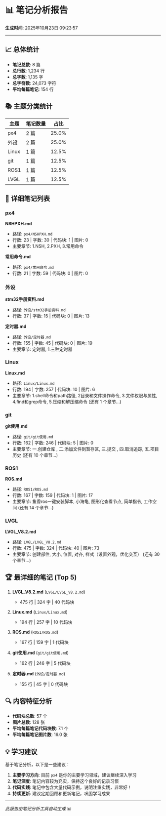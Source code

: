 # 📊 笔记分析报告

**生成时间**: 2025年10月23日 09:23:57

---

## 📈 总体统计

- **笔记总数**: 8 篇
- **总行数**: 1,234 行
- **总字数**: 1,135 字
- **总字符数**: 24,073 字符
- **平均每篇笔记**: 154 行

## 📚 主题分类统计

| 主题 | 笔记数量 | 占比 |
|------|---------|------|
| px4 | 2 篇 | 25.0% |
| 外设 | 2 篇 | 25.0% |
| Linux | 1 篇 | 12.5% |
| git | 1 篇 | 12.5% |
| ROS1 | 1 篇 | 12.5% |
| LVGL | 1 篇 | 12.5% |

## 📝 详细笔记列表

### px4

**NSHPXH.md**
- 路径: `px4/NSHPXH.md`
- 行数: 23 | 字数: 30 | 代码块: 1 | 图片: 0
- 主要章节: 1.NSH, 2.PXH, 3.常用命令

**常用命令.md**
- 路径: `px4/常用命令.md`
- 行数: 21 | 字数: 59 | 代码块: 0 | 图片: 0

### 外设

**stm32手册资料.md**
- 路径: `外设/stm32手册资料.md`
- 行数: 37 | 字数: 15 | 代码块: 0 | 图片: 13

**定时器.md**
- 路径: `外设/定时器.md`
- 行数: 155 | 字数: 45 | 代码块: 0 | 图片: 19
- 主要章节: 定时器, 1.三种定时器

### Linux

**Linux.md**
- 路径: `Linux/Linux.md`
- 行数: 194 | 字数: 257 | 代码块: 10 | 图片: 6
- 主要章节: 1.shell命令和path路径, 2目录和文件操作命令, 3.文件权限与属性, 4.find和grep命令, 5.压缩和解压缩命令
  (还有 1 个章节...)

### git

**git使用.md**
- 路径: `git/git使用.md`
- 行数: 162 | 字数: 246 | 代码块: 5 | 图片: 0
- 主要章节: 一.创建仓库	, 二.添加文件到暂存区, 三.提交	, 四.取消追踪, 五.项目历史
  (还有 10 个章节...)

### ROS1

**ROS.md**
- 路径: `ROS1/ROS.md`
- 行数: 167 | 字数: 159 | 代码块: 1 | 图片: 17
- 主要章节: 鱼香ros一键安装脚本, 小海龟, 图形化查看节点, 简单指令, 工作空间
  (还有 14 个章节...)

### LVGL

**LVGL_V8.2.md**
- 路径: `LVGL/LVGL_V8.2.md`
- 行数: 475 | 字数: 324 | 代码块: 40 | 图片: 73
- 主要章节: 创建部件, 大小, 位置, 对齐, 样式（设置外观，优化交互）
  (还有 30 个章节...)

## 🏆 最详细的笔记 (Top 5)

1. **LVGL_V8.2.md** (`LVGL/LVGL_V8.2.md`)
   - 475 行 | 324 字 | 40 代码块

2. **Linux.md** (`Linux/Linux.md`)
   - 194 行 | 257 字 | 10 代码块

3. **ROS.md** (`ROS1/ROS.md`)
   - 167 行 | 159 字 | 1 代码块

4. **git使用.md** (`git/git使用.md`)
   - 162 行 | 246 字 | 5 代码块

5. **定时器.md** (`外设/定时器.md`)
   - 155 行 | 45 字 | 0 代码块

## 🔍 内容特征分析

- **代码块总数**: 57 个
- **图片总数**: 128 张
- **平均每篇笔记代码块数**: 7.1 个
- **平均每篇笔记图片数**: 16.0 张

## 💡 学习建议

基于笔记分析，以下是一些建议：

1. **主要学习方向**: 目前 `px4` 是你的主要学习领域，建议继续深入学习
2. **笔记深度**: 笔记内容较为充实，保持这个良好的记录习惯
3. **代码实践**: 笔记中包含大量代码示例，说明注重实践，非常好！
4. **持续更新**: 建议定期回顾和更新笔记，巩固学习成果

---

*此报告由笔记分析工具自动生成* 📊
